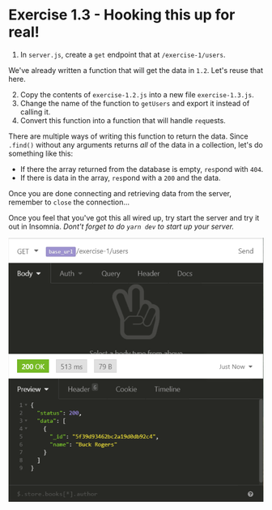 # Exercise 1.3 - Hooking this up for real!

1. In `server.js`, create a `get` endpoint that at `/exercise-1/users`.

We've already written a function that will get the data in `1.2`. Let's reuse that here.

2. Copy the contents of `exercise-1.2.js` into a new file `exercise-1.3.js`.
3. Change the name of the function to `getUsers` and export it instead of calling it.
4. Convert this function into a function that will handle `req`uests.

There are multiple ways of writing this function to return the data. Since `.find()` without any arguments returns _all_ of the data in a collection, let's do something like this:

- If there the array returned from the database is empty, `res`pond with `404`.
- If there is data in the array, `res`pond with a `200` and the data.

Once you are done connecting and retrieving data from the server, remember to `close` the connection...

Once you feel that you've got this all wired up, try start the server and try it out in Insomnia. _Dont't forget to do `yarn dev` to start up your server._

![Insomnia](../lecture/assets/insomnia-1.png)
